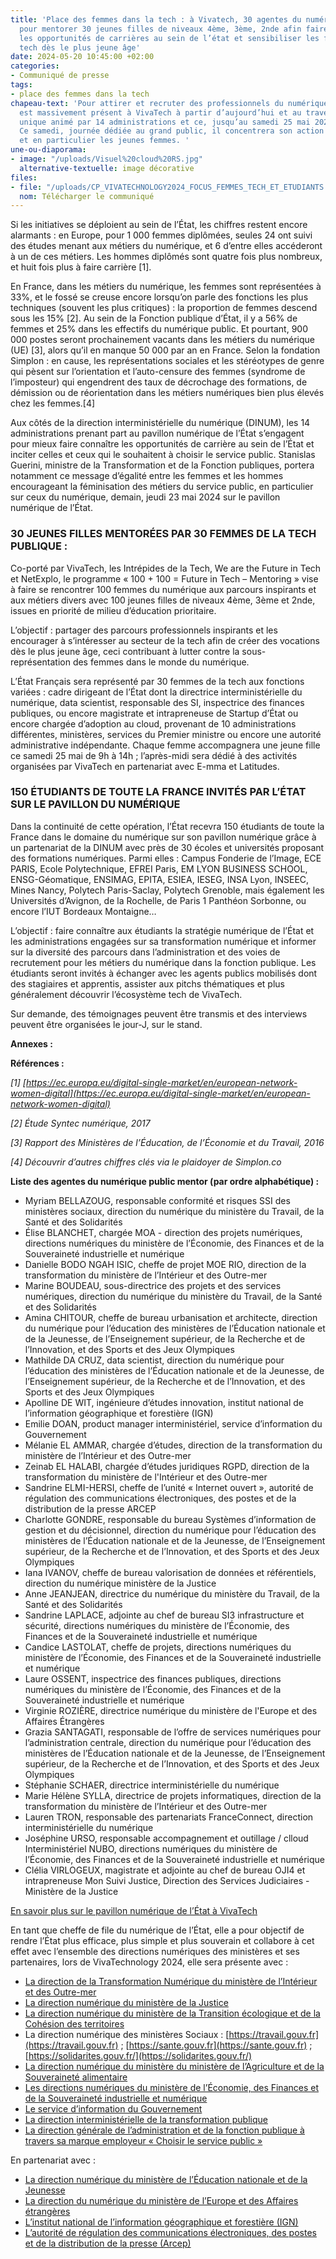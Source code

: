 ```yaml
---
title: 'Place des femmes dans la tech : à Vivatech, 30 agentes du numérique de l’État
  pour mentorer 30 jeunes filles de niveaux 4ème, 3ème, 2nde afin faire connaître
  les opportunités de carrières au sein de l’état et sensibiliser les femmes aux métiers
  tech dès le plus jeune âge'
date: 2024-05-20 10:45:00 +02:00
categories:
- Communiqué de presse
tags:
- place des femmes dans la tech
chapeau-text: 'Pour attirer et recruter des professionnels du numérique, l’État Français
  est massivement présent à VivaTech à partir d’aujourd’hui et au travers d’un stand
  unique animé par 14 administrations et ce, jusqu’au samedi 25 mai 2024 à Paris.
  Ce samedi, journée dédiée au grand public, il concentrera son action sur la jeunesse
  et en particulier les jeunes femmes. '
une-ou-diaporama:
- image: "/uploads/Visuel%20cloud%20RS.jpg"
  alternative-textuelle: image décorative
files:
- file: "/uploads/CP_VIVATECHNOLOGY2024_FOCUS_FEMMES_TECH_ET_ETUDIANTS.pdf"
  nom: Télécharger le communiqué
---
```


Si les initiatives se déploient au sein de l’État, les chiffres restent encore alarmants : en Europe, pour 1 000 femmes diplômées, seules 24 ont suivi des études menant aux métiers du numérique, et 6 d’entre elles accéderont à un de ces métiers. Les hommes diplômés sont quatre fois plus nombreux, et huit fois plus à faire carrière [1]. 

En France, dans les métiers du numérique, les femmes sont représentées à 33%, et le fossé se creuse encore lorsqu’on parle des fonctions les plus techniques (souvent les plus critiques) : la proportion de femmes descend sous les 15% [2]. Au sein de la Fonction publique d’État, il y a 56% de femmes et 25% dans les effectifs du numérique public. 
Et pourtant, 900 000 postes seront prochainement vacants dans les métiers du numérique (UE) [3], alors qu’il en manque 50 000 par an en France. Selon la fondation Simplon : en cause, les représentations sociales et les stéréotypes de genre qui pèsent sur l’orientation et l’auto-censure des femmes (syndrome de l’imposteur) qui engendrent des taux de décrochage des formations, de démission ou de réorientation dans les métiers numériques bien plus élevés chez les femmes.[4]

Aux côtés de la direction interministérielle du numérique (DINUM), les 14 administrations prenant part au pavillon numérique de l’État s’engagent pour mieux faire connaître les opportunités de carrière au sein de l’État et inciter celles et ceux qui le souhaitent à choisir le service public. Stanislas Guerini, ministre de la Transformation et de la Fonction publiques, portera notamment ce message d’égalité entre les femmes et les hommes encourageant la féminisation des métiers du service public, en particulier sur ceux du numérique, demain, jeudi 23 mai 2024 sur le pavillon numérique de l’État.

### 30 JEUNES FILLES MENTORÉES PAR 30 FEMMES DE LA TECH PUBLIQUE :

Co-porté par VivaTech, les Intrépides de la Tech, We are the Future in Tech et NetExplo, le programme « 100 + 100 = Future in Tech – Mentoring » vise à faire se rencontrer 100 femmes du numérique aux parcours inspirants et aux métiers divers avec 100 jeunes filles de niveaux 4ème, 3ème et 2nde, issues en priorité de milieu d’éducation prioritaire. 

L’objectif : partager des parcours professionnels inspirants et les encourager à s’intéresser au secteur de la tech afin de créer des vocations dès le plus jeune âge,  ceci contribuant à lutter contre la sous-représentation des femmes dans le monde du numérique.

L’État Français sera représenté par 30 femmes de la tech aux fonctions variées : cadre dirigeant de l’État dont la directrice interministérielle du numérique, data scientist, responsable des SI, inspectrice des finances publiques, ou encore magistrate et intrapreneuse de Startup d’État ou encore chargée d’adoption au cloud, provenant de 10 administrations différentes, ministères, services du Premier ministre ou encore une autorité administrative indépendante. Chaque femme accompagnera une jeune fille ce samedi 25 mai de 9h à 14h ; l’après-midi sera dédié à des activités organisées par VivaTech en partenariat avec E-mma et Latitudes.

### 150 ÉTUDIANTS DE TOUTE LA FRANCE INVITÉS PAR L’ÉTAT SUR LE PAVILLON DU NUMÉRIQUE
 
Dans la continuité de cette opération, l’État recevra 150 étudiants de toute la France dans le domaine du numérique sur son pavillon numérique grâce à un partenariat de la DINUM avec près de 30 écoles et universités proposant des formations numériques. Parmi elles : Campus Fonderie de l’Image, ECE PARIS, Ecole Polytechnique, EFREI Paris, EM LYON BUSINESS SCHOOL, ENSG-Géomatique, ENSIMAG, EPITA, ESIEA, IESEG, INSA Lyon, INSEEC, Mines Nancy, Polytech Paris-Saclay, Polytech Grenoble, mais également les Universités d’Avignon, de la Rochelle, de Paris 1 Panthéon Sorbonne, ou encore l’IUT Bordeaux Montaigne… 

L’objectif : faire connaître aux étudiants la stratégie numérique de l’État et les administrations engagées sur sa transformation numérique et informer sur la diversité des parcours dans l’administration et des voies de recrutement pour les métiers du numérique dans la fonction publique. Les étudiants seront invités à échanger avec les agents publics mobilisés dont des stagiaires et apprentis, assister aux pitchs thématiques et plus généralement découvrir l’écosystème tech de VivaTech. 

Sur demande, des témoignages peuvent être transmis et des interviews peuvent être organisées le jour-J, sur le stand.

**Annexes :**

**Références :** 

*[1] [https://ec.europa.eu/digital-single-market/en/european-network-women-digital](https://ec.europa.eu/digital-single-market/en/european-network-women-digital)*

*[2] Étude Syntec numérique, 2017*

*[3] Rapport des Ministères de l’Éducation, de l’Économie et du Travail, 2016*

*[4] Découvrir d’autres chiffres clés via le plaidoyer de Simplon.co*

**Liste des agentes du numérique public mentor (par ordre alphabétique) :**
* Myriam BELLAZOUG, responsable conformité et risques SSI des ministères sociaux, direction du numérique du ministère du Travail, de la Santé et des Solidarités
* Élise BLANCHET, chargée MOA - direction des projets numériques, directions numériques du ministère de l’Économie, des Finances et de la Souveraineté industrielle et numérique
* Danielle BODO NGAH ISIC, cheffe de projet MOE RIO, direction de la transformation du ministère de l’Intérieur et des Outre-mer
* Marine BOUDEAU, sous-directrice des projets et des services numériques, direction du numérique du ministère du Travail, de la Santé et des Solidarités
* Amina CHITOUR, cheffe de bureau urbanisation et architecte, direction du numérique pour l’éducation des ministères de l’Éducation nationale et de la Jeunesse, de l’Enseignement supérieur, de la Recherche et de l’Innovation, et des Sports et des Jeux Olympiques
* Mathilde DA CRUZ, data scientist, direction du numérique pour l’éducation des ministères de l’Éducation nationale et de la Jeunesse, de l’Enseignement supérieur, de la Recherche et de l’Innovation, et des Sports et des Jeux Olympiques
* Apolline DE WIT, ingénieure d’études innovation, institut national de l’information géographique et forestière (IGN)
* Emilie DOAN, product manager interministériel, service d’information du Gouvernement
* Mélanie EL AMMAR, chargée d’études, direction de la transformation du ministère de l’Intérieur et des Outre-mer
* Zeinab EL HALABI, chargée d’études juridiques RGPD, direction de la transformation du ministère de l'Intérieur et des Outre-mer
* Sandrine ELMI-HERSI, cheffe de l’unité « Internet ouvert », autorité de régulation des communications électroniques, des postes et de la distribution de la presse ARCEP
* Charlotte GONDRE, responsable du bureau Systèmes d’information de gestion et du décisionnel, direction du numérique pour l’éducation des ministères de l’Éducation nationale et de la Jeunesse, de l’Enseignement supérieur, de la Recherche et de l’Innovation, et des Sports et des Jeux Olympiques
* Iana IVANOV, cheffe de bureau valorisation de données et référentiels, direction du numérique ministère de la Justice
* Anne JEANJEAN, directrice du numérique du ministère du Travail, de la Santé et des Solidarités
* Sandrine LAPLACE, adjointe au chef de bureau SI3 infrastructure et sécurité, directions numériques du ministère de l’Économie, des Finances et de la Souveraineté industrielle et numérique
* Candice LASTOLAT, cheffe de projets, directions numériques du ministère de l’Économie, des Finances et de la Souveraineté industrielle et numérique
* Laure OSSENT, inspectrice des finances publiques, directions numériques du ministère de l’Économie, des Finances et de la Souveraineté industrielle et numérique
* Virginie ROZIÈRE, directrice numérique du ministère de l'Europe et des Affaires Étrangères
* Grazia SANTAGATI, responsable de l’offre de services numériques pour l’administration centrale, direction du numérique pour l’éducation des ministères de l’Éducation nationale et de la Jeunesse, de l’Enseignement supérieur, de la Recherche et de l’Innovation, et des Sports et des Jeux Olympiques
* Stéphanie SCHAER, directrice interministérielle du numérique
* Marie Hélène SYLLA, directrice de projets informatiques, direction de la transformation du ministère de l’Intérieur et des Outre-mer
* Lauren TRON, responsable des partenariats FranceConnect, direction interministérielle du numérique
* Joséphine URSO, responsable accompagnement et outillage / clloud Interministériel NUBO, directions numériques du ministère de l’Économie, des Finances et de la Souveraineté industrielle et numérique
* Clélia VIRLOGEUX, magistrate et adjointe au chef de bureau OJI4 et intrapreneuse Mon Suivi Justice, Direction des Services Judiciaires - Ministère de la Justice

[En savoir plus sur le pavillon numérique de l’État à VivaTech](https://www.numerique.gouv.fr/agenda/un-pavillon-du-numerique-de-lÉtat-a-vivatechnology-2024/) 


En tant que cheffe de file du numérique de l’État, elle a pour objectif de rendre l’État plus efficace, plus simple et plus souverain et collabore à cet effet avec l’ensemble des directions numériques des ministères et ses partenaires, lors de VivaTechnology 2024, elle sera présente avec :

* [La direction de la Transformation Numérique du ministère de l’Intérieur et des Outre-mer](https://www.interieur.gouv.fr/ministere/secretariat-general/direction-de-la-transformation-numerique)
* [La direction numérique du ministère de la Justice](https://www.justice.gouv.fr/)
* [La direction numérique du ministère de la Transition écologique et de la Cohésion des territoires](https://www.ecologie.gouv.fr/secretariat-general)
* La direction numérique des ministères Sociaux : [https://travail.gouv.fr](https://travail.gouv.fr) ; [https://sante.gouv.fr](https://sante.gouv.fr) ; [https://solidarites.gouv.fr/](https://solidarites.gouv.fr/)
* [La direction numérique du ministère du ministère de l’Agriculture et de la Souveraineté alimentaire](https://agriculture.gouv.fr/)
* [Les directions numériques du ministère de l’Économie, des Finances et de la Souveraineté industrielle et numérique](https://www.economie.gouv.fr/)
* [Le service d’information du Gouvernement](https://www.info.gouv.fr/organisation/service-d-information-du-gouvernement-sig )
* [La direction interministérielle de la transformation publique](https://www.modernisation.gouv.fr/)
* [La direction générale de l’administration et de la fonction publique à travers sa marque employeur « Choisir le service public »](https://www.fonction-publique.gouv.fr/la-dgafp)

En partenariat avec :
* [La direction numérique du ministère de l’Éducation nationale et de la Jeunesse](https://www.education.gouv.fr/)
* [La direction du numérique du ministère de l’Europe et des Affaires étrangères](https://www.diplomatie.gouv.fr/fr/)
* [L’institut national de l’information géographique et forestière (IGN)](https://www.ign.fr/)
* [L’autorité de régulation des communications électroniques, des postes et de la distribution de la presse (Arcep)](https://www.arcep.fr/)


